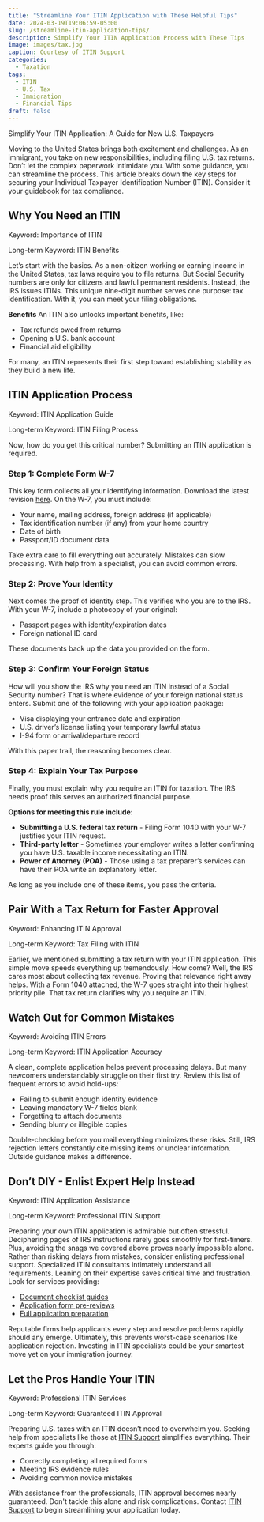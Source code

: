 ```yaml
---
title: "Streamline Your ITIN Application with These Helpful Tips"
date: 2024-03-19T19:06:59-05:00
slug: /streamline-itin-application-tips/
description: Simplify Your ITIN Application Process with These Tips
image: images/tax.jpg
caption: Courtesy of ITIN Support
categories:
  - Taxation
tags:
  - ITIN
  - U.S. Tax
  - Immigration
  - Financial Tips
draft: false
---
```


Simplify Your ITIN Application: A Guide for New U.S. Taxpayers

Moving to the United States brings both excitement and challenges. As an immigrant, you take on new responsibilities, including filing U.S. tax returns. Don’t let the complex paperwork intimidate you. With some guidance, you can streamline the process. This article breaks down the key steps for securing your Individual Taxpayer Identification Number (ITIN). Consider it your guidebook for tax compliance.

## Why You Need an ITIN

Keyword: Importance of ITIN

Long-term Keyword: ITIN Benefits

Let’s start with the basics. As a non-citizen working or earning income in the United States, tax laws require you to file returns. But Social Security numbers are only for citizens and lawful permanent residents. Instead, the IRS issues ITINs. This unique nine-digit number serves one purpose: tax identification. With it, you can meet your filing obligations.

**Benefits**
An ITIN also unlocks important benefits, like:
- Tax refunds owed from returns
- Opening a U.S. bank account
- Financial aid eligibility

For many, an ITIN represents their first step toward establishing stability as they build a new life.

## ITIN Application Process

Keyword: ITIN Application Guide

Long-term Keyword: ITIN Filing Process

Now, how do you get this critical number? Submitting an ITIN application is required.

### Step 1: Complete Form W-7

This key form collects all your identifying information. Download the latest revision [here](https://www.irs.gov/pub/irs-pdf/fw7.pdf). On the W-7, you must include:
- Your name, mailing address, foreign address (if applicable)
- Tax identification number (if any) from your home country
- Date of birth
- Passport/ID document data

Take extra care to fill everything out accurately. Mistakes can slow processing. With help from a specialist, you can avoid common errors.

### Step 2: Prove Your Identity

Next comes the proof of identity step. This verifies who you are to the IRS. With your W-7, include a photocopy of your original:
- Passport pages with identity/expiration dates
- Foreign national ID card

These documents back up the data you provided on the form.

### Step 3: Confirm Your Foreign Status

How will you show the IRS why you need an ITIN instead of a Social Security number? That is where evidence of your foreign national status enters. Submit one of the following with your application package:
- Visa displaying your entrance date and expiration
- U.S. driver’s license listing your temporary lawful status
- I-94 form or arrival/departure record

With this paper trail, the reasoning becomes clear.

### Step 4: Explain Your Tax Purpose

Finally, you must explain why you require an ITIN for taxation. The IRS needs proof this serves an authorized financial purpose.

**Options for meeting this rule include:**
- **Submitting a U.S. federal tax return** - Filing Form 1040 with your W-7 justifies your ITIN request.
- **Third-party letter** - Sometimes your employer writes a letter confirming you have U.S. taxable income necessitating an ITIN.
- **Power of Attorney (POA)** - Those using a tax preparer’s services can have their POA write an explanatory letter.

As long as you include one of these items, you pass the criteria.

## Pair With a Tax Return for Faster Approval

Keyword: Enhancing ITIN Approval

Long-term Keyword: Tax Filing with ITIN

Earlier, we mentioned submitting a tax return with your ITIN application. This simple move speeds everything up tremendously. How come? Well, the IRS cares most about collecting tax revenue. Proving that relevance right away helps. With a Form 1040 attached, the W-7 goes straight into their highest priority pile. That tax return clarifies why you require an ITIN.

## Watch Out for Common Mistakes

Keyword: Avoiding ITIN Errors

Long-term Keyword: ITIN Application Accuracy

A clean, complete application helps prevent processing delays. But many newcomers understandably struggle on their first try. Review this list of frequent errors to avoid hold-ups:
- Failing to submit enough identity evidence
- Leaving mandatory W-7 fields blank
- Forgetting to attach documents
- Sending blurry or illegible copies

Double-checking before you mail everything minimizes these risks. Still, IRS rejection letters constantly cite missing items or unclear information. Outside guidance makes a difference.

## Don’t DIY - Enlist Expert Help Instead

Keyword: ITIN Application Assistance

Long-term Keyword: Professional ITIN Support

Preparing your own ITIN application is admirable but often stressful. Deciphering pages of IRS instructions rarely goes smoothly for first-timers. Plus, avoiding the snags we covered above proves nearly impossible alone. Rather than risking delays from mistakes, consider enlisting professional support. Specialized ITIN consultants intimately understand all requirements. Leaning on their expertise saves critical time and frustration. Look for services providing:
- [Document checklist guides](https://www.itinsupport.com/document-checklist)
- [Application form pre-reviews](https://www.itinsupport.com/form-reviews)
- [Full application preparation](https://www.itinsupport.com/application-services)

Reputable firms help applicants every step and resolve problems rapidly should any emerge. Ultimately, this prevents worst-case scenarios like application rejection. Investing in ITIN specialists could be your smartest move yet on your immigration journey.

## Let the Pros Handle Your ITIN

Keyword: Professional ITIN Services

Long-term Keyword: Guaranteed ITIN Approval

Preparing U.S. taxes with an ITIN doesn’t need to overwhelm you. Seeking help from specialists like those at [ITIN Support](https://www.itinsupport.com) simplifies everything. Their experts guide you through:
- Correctly completing all required forms
- Meeting IRS evidence rules
- Avoiding common novice mistakes

With assistance from the professionals, ITIN approval becomes nearly guaranteed. Don't tackle this alone and risk complications. Contact [ITIN Support](https://www.itinsupport.com/contact-us) to begin streamlining your application today.
